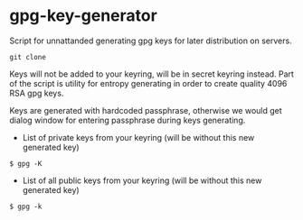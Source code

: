 # gpg-key-generator

Script for unnattanded generating gpg keys for later distribution on servers.
```
git clone 
```

Keys will not be added to your keyring, will be in secret keyring instead.
Part of the script is utility for entropy generating in order to create quality 4096 RSA gpg keys.

Keys are generated with hardcoded passphrase, otherwise we would get dialog window for entering passphrase during keys generating.

- List of private keys from your keyring (will be without this new generated key)
```
$ gpg -K
```

- List of all public keys from your keyring (will be without this new generated key)
```
$ gpg -k
```
